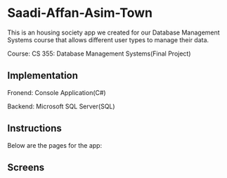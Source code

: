 # Saadi-Affan-Asim-Town
This is an housing society app we created for our Database Management Systems course that allows different user types to manage their data.

Course: CS 355: Database Management Systems(Final Project)

## Implementation
Fronend: Console Application(C#)

Backend: Microsoft SQL Server(SQL)

## Instructions
Below are the pages for the app:

## Screens
